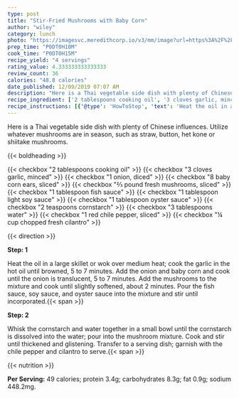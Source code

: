 ```yaml
---
type: post
title: "Stir-Fried Mushrooms with Baby Corn"
author: "wiley"
category: lunch
photo: "https://imagesvc.meredithcorp.io/v3/mm/image?url=https%3A%2F%2Fimages.media-allrecipes.com%2Fuserphotos%2F378303.jpg"
prep_time: "P0DT0H10M"
cook_time: "P0DT0H15M"
recipe_yield: "4 servings"
rating_value: 4.333333333333333
review_count: 36
calories: "48.8 calories"
date_published: 12/09/2019 07:07 AM
description: "Here is a Thai vegetable side dish with plenty of Chinese influences. Utilize whatever mushrooms are in season, such as straw, button, het kone or shiitake mushrooms."
recipe_ingredient: ['2 tablespoons cooking oil', '3 cloves garlic, minced', '1 onion, diced', '8 baby corn ears, sliced', '⅔ pound fresh mushrooms, sliced', '1 tablespoon fish sauce', '1 tablespoon light soy sauce', '1 tablespoon oyster sauce', '2 teaspoons cornstarch', '3 tablespoons water', '1 red chile pepper, sliced', '¼ cup chopped fresh cilantro']
recipe_instructions: [{'@type': 'HowToStep', 'text': 'Heat the oil in a large skillet or wok over medium heat; cook the garlic in the hot oil until browned, 5 to 7 minutes. Add the onion and baby corn and cook until the onion is translucent, 5 to 7 minutes. Add the mushrooms to the mixture and cook until slightly softened, about 2 minutes. Pour the fish sauce, soy sauce, and oyster sauce into the mixture and stir until incorporated.\n'}, {'@type': 'HowToStep', 'text': 'Whisk the cornstarch and water together in a small bowl until the cornstarch is dissolved into the water; pour into the mushroom mixture. Cook and stir until thickened and glistening. Transfer to a serving dish; garnish with the chile pepper and cilantro to serve.\n'}]
---
```


Here is a Thai vegetable side dish with plenty of Chinese influences. Utilize whatever mushrooms are in season, such as straw, button, het kone or shiitake mushrooms. 

{{< boldheading >}}

{{< checkbox "2 tablespoons cooking oil" >}}
{{< checkbox "3 cloves garlic, minced" >}}
{{< checkbox "1  onion, diced" >}}
{{< checkbox "8  baby corn ears, sliced" >}}
{{< checkbox "⅔ pound fresh mushrooms, sliced" >}}
{{< checkbox "1 tablespoon fish sauce" >}}
{{< checkbox "1 tablespoon light soy sauce" >}}
{{< checkbox "1 tablespoon oyster sauce" >}}
{{< checkbox "2 teaspoons cornstarch" >}}
{{< checkbox "3 tablespoons water" >}}
{{< checkbox "1  red chile pepper, sliced" >}}
{{< checkbox "¼ cup chopped fresh cilantro" >}}


{{< direction >}}

**Step: 1**

Heat the oil in a large skillet or wok over medium heat; cook the garlic in the hot oil until browned, 5 to 7 minutes. Add the onion and baby corn and cook until the onion is translucent, 5 to 7 minutes. Add the mushrooms to the mixture and cook until slightly softened, about 2 minutes. Pour the fish sauce, soy sauce, and oyster sauce into the mixture and stir until incorporated.{{< span >}}

**Step: 2**

Whisk the cornstarch and water together in a small bowl until the cornstarch is dissolved into the water; pour into the mushroom mixture. Cook and stir until thickened and glistening. Transfer to a serving dish; garnish with the chile pepper and cilantro to serve.{{< span >}}

{{< nutrition >}}

**Per Serving:** 49 calories; protein 3.4g; carbohydrates 8.3g; fat 0.9g; sodium 448.2mg.